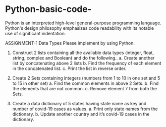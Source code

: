# Python-basic-code-
Python is an interpreted high-level general-purpose programming language. Python's design philosophy emphasizes code readability with its notable use of significant indentation.


ASSIGNMENT-1 Data Types
Please implement by using Python.
1.	Construct 2 lists containing all the available data types  (integer, float, string, complex and Boolean) and do the following..
a.	Create another list by concatenating above 2 lists
b.	Find the frequency of each element in the concatenated list.
c.	Print the list in reverse order.

2.	Create 2 Sets containing integers (numbers from 1 to 10 in one set and 5 to 15 in other set)
a.	Find the common elements in above 2 Sets.
b.	Find the elements that are not common.
c.	Remove element 7 from both the Sets.

3.	Create a data dictionary of 5 states having state name as key and number of covid-19 cases as values.
a.	Print only state names from the dictionary.
b.	Update another country and it’s covid-19 cases in the dictionary.

